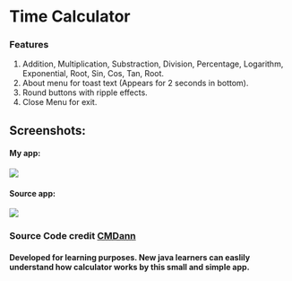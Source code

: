 # Time Calculator

### Features

1. Addition, Multiplication, Substraction, Division, Percentage, Logarithm, Exponential, Root, Sin, Cos, Tan, Root.
2. About menu for toast text (Appears for 2 seconds in bottom).
3. Round buttons with ripple effects.
4. Close Menu for exit.

## Screenshots:

#### My app:

<img src="https://github.com/KasRoudra/simplecalculator/raw/main/my.jpeg">

#### Source app:

<img src="https://github.com/KasRoudra/simplecalculator/raw/main/source.jpeg">

### Source Code credit <a href="https://github.com/CMDann/Time calculator">CMDann</a>

#### Developed for learning purposes. New java learners can easlily understand how calculator works by this small and simple app.
